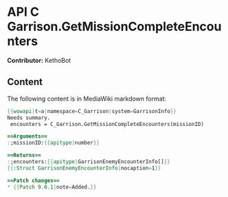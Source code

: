 # API C Garrison.GetMissionCompleteEncounters

**Contributor:** KethoBot

## Content

The following content is in MediaWiki markdown format:

```mediawiki
{{wowapi|t=a|namespace=C_Garrison|system=GarrisonInfo}}
Needs summary.
 encounters = C_Garrison.GetMissionCompleteEncounters(missionID)

==Arguments==
:;missionID:{{apitype|number}}

==Returns==
:;encounters:{{apitype|GarrisonEnemyEncounterInfo[]}}
{{:Struct GarrisonEnemyEncounterInfo|nocaption=1}}

==Patch changes==
* {{Patch 9.0.1|note=Added.}}
```